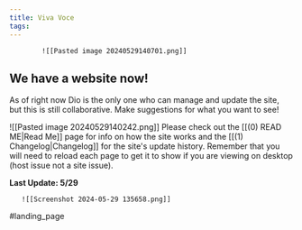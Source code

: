 ```yaml
---
title: Viva Voce
tags:
---
```

            ![[Pasted image 20240529140701.png]]                     
## We have a website now!
As of right now Dio is the only one who can manage and update the site, but this is still collaborative. Make suggestions for what you want to see!

![[Pasted image 20240529140242.png]]
Please check out the [[(0) READ ME|Read Me]] page for info on how the site works and the [[(1) Changelog|Changelog]] for the site's update history. Remember that you will need to reload each page to get it to show if you are viewing on desktop (host issue not a site issue).

**Last Update: 5/29**

       ![[Screenshot 2024-05-29 135658.png]]
#landing_page
